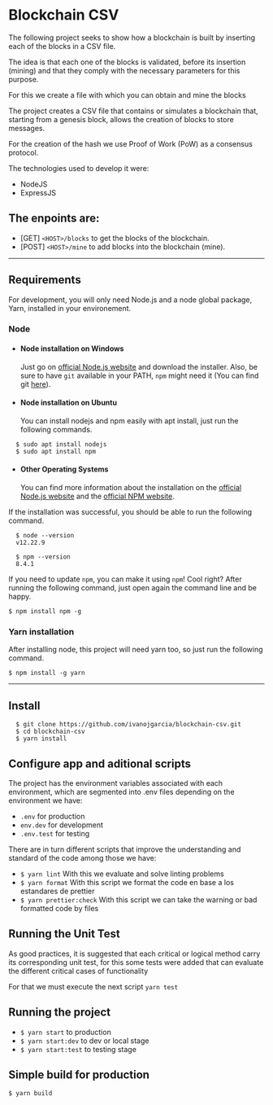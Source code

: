 # Blockchain CSV

The following project seeks to show how a blockchain is built by inserting each of the blocks in a CSV file.

The idea is that each one of the blocks is validated, before its insertion (mining) and that they comply with the necessary parameters for this purpose.

For this we create a file with which you can obtain and mine the blocks

The project creates a CSV file that contains or simulates a blockchain that, starting from a genesis block, allows the creation of blocks to store messages.

For the creation of the hash we use Proof of Work (PoW) as a consensus protocol.

The technologies used to develop it were:

- NodeJS
- ExpressJS

## The enpoints are:

- [GET] `<HOST>/blocks` to get the blocks of the blockchain.
- [POST] `<HOST>/mine` to add blocks into the blockchain (mine).

---
## Requirements

For development, you will only need Node.js and a node global package, Yarn, installed in your environement.

### Node
- #### Node installation on Windows

  Just go on [official Node.js website](https://nodejs.org/) and download the installer.
Also, be sure to have `git` available in your PATH, `npm` might need it (You can find git [here](https://git-scm.com/)).

- #### Node installation on Ubuntu

  You can install nodejs and npm easily with apt install, just run the following commands.
  
```shell
  $ sudo apt install nodejs
  $ sudo apt install npm
```

- #### Other Operating Systems
  You can find more information about the installation on the [official Node.js website](https://nodejs.org/) and the [official NPM website](https://npmjs.org/).

If the installation was successful, you should be able to run the following command.

  ```shell
    $ node --version
    v12.22.9

    $ npm --version
    8.4.1
```
If you need to update `npm`, you can make it using `npm`! Cool right? After running the following command, just open again the command line and be happy.

`$ npm install npm -g`

###
### Yarn installation
  After installing node, this project will need yarn too, so just run the following command.

  `$ npm install -g yarn`

---

## Install

  ```shell 
    $ git clone https://github.com/ivanojgarcia/blockchain-csv.git
    $ cd blockchain-csv
    $ yarn install
  ```

## Configure app and aditional scripts

The project has the environment variables associated with each environment, which are segmented into .env files depending on the environment we have:

- `.env` for production
- `env.dev` for development
- `.env.test` for testing

There are in turn different scripts that improve the understanding and standard of the code among those we have:

- `$ yarn lint` With this we evaluate and solve linting problems
- `$ yarn format` With this script we format the code en base a los estandares de prettier
- `$ yarn prettier:check` With this script we can take the warning or bad formatted code by files

## Running the Unit Test

As good practices, it is suggested that each critical or logical method carry its corresponding unit test, for this some tests were added that can evaluate the different critical cases of functionality

For that we must execute the next script `yarn test`
## Running the project

- `$ yarn start` to production
- `$ yarn start:dev` to dev or local stage
- `$ yarn start:test` to testing stage


## Simple build for production

`$ yarn build`
